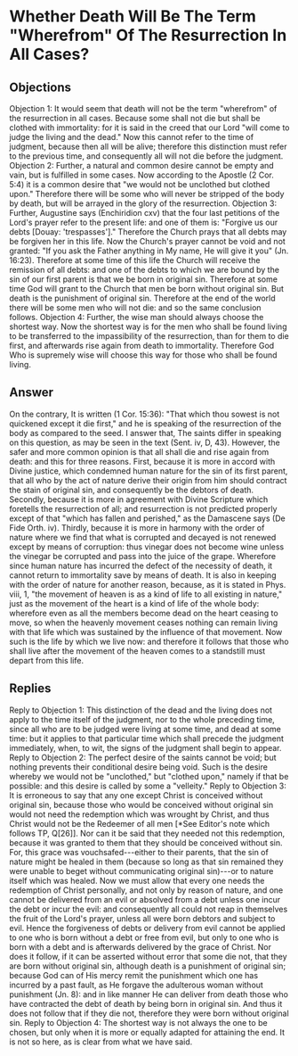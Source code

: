 # Whether Death Will Be The Term "Wherefrom" Of The Resurrection In All Cases?
## Objections
Objection 1: It would seem that death will not be the term "wherefrom" of the resurrection in all cases. Because some shall not die but shall be clothed with immortality: for it is said in the creed that our Lord "will come to judge the living and the dead." Now this cannot refer to the time of judgment, because then all will be alive; therefore this distinction must refer to the previous time, and consequently all will not die before the judgment.
Objection 2: Further, a natural and common desire cannot be empty and vain, but is fulfilled in some cases. Now according to the Apostle (2 Cor. 5:4) it is a common desire that "we would not be unclothed but clothed upon." Therefore there will be some who will never be stripped of the body by death, but will be arrayed in the glory of the resurrection.
Objection 3: Further, Augustine says (Enchiridion cxv) that the four last petitions of the Lord's prayer refer to the present life: and one of them is: "Forgive us our debts [Douay: 'trespasses']." Therefore the Church prays that all debts may be forgiven her in this life. Now the Church's prayer cannot be void and not granted: "If you ask the Father anything in My name, He will give it you" (Jn. 16:23). Therefore at some time of this life the Church will receive the remission of all debts: and one of the debts to which we are bound by the sin of our first parent is that we be born in original sin. Therefore at some time God will grant to the Church that men be born without original sin. But death is the punishment of original sin. Therefore at the end of the world there will be some men who will not die: and so the same conclusion follows.
Objection 4: Further, the wise man should always choose the shortest way. Now the shortest way is for the men who shall be found living to be transferred to the impassibility of the resurrection, than for them to die first, and afterwards rise again from death to immortality. Therefore God Who is supremely wise will choose this way for those who shall be found living.
## Answer
On the contrary, It is written (1 Cor. 15:36): "That which thou sowest is not quickened except it die first," and he is speaking of the resurrection of the body as compared to the seed.
I answer that, The saints differ in speaking on this question, as may be seen in the text (Sent. iv, D, 43). However, the safer and more common opinion is that all shall die and rise again from death: and this for three reasons. First, because it is more in accord with Divine justice, which condemned human nature for the sin of its first parent, that all who by the act of nature derive their origin from him should contract the stain of original sin, and consequently be the debtors of death. Secondly, because it is more in agreement with Divine Scripture which foretells the resurrection of all; and resurrection is not predicted properly except of that "which has fallen and perished," as the Damascene says (De Fide Orth. iv). Thirdly, because it is more in harmony with the order of nature where we find that what is corrupted and decayed is not renewed except by means of corruption: thus vinegar does not become wine unless the vinegar be corrupted and pass into the juice of the grape. Wherefore since human nature has incurred the defect of the necessity of death, it cannot return to immortality save by means of death. It is also in keeping with the order of nature for another reason, because, as it is stated in Phys. viii, 1, "the movement of heaven is as a kind of life to all existing in nature," just as the movement of the heart is a kind of life of the whole body: wherefore even as all the members become dead on the heart ceasing to move, so when the heavenly movement ceases nothing can remain living with that life which was sustained by the influence of that movement. Now such is the life by which we live now: and therefore it follows that those who shall live after the movement of the heaven comes to a standstill must depart from this life.
## Replies
Reply to Objection 1: This distinction of the dead and the living does not apply to the time itself of the judgment, nor to the whole preceding time, since all who are to be judged were living at some time, and dead at some time: but it applies to that particular time which shall precede the judgment immediately, when, to wit, the signs of the judgment shall begin to appear.
Reply to Objection 2: The perfect desire of the saints cannot be void; but nothing prevents their conditional desire being void. Such is the desire whereby we would not be "unclothed," but "clothed upon," namely if that be possible: and this desire is called by some a "velleity."
Reply to Objection 3: It is erroneous to say that any one except Christ is conceived without original sin, because those who would be conceived without original sin would not need the redemption which was wrought by Christ, and thus Christ would not be the Redeemer of all men [*See Editor's note which follows TP, Q[26]]. Nor can it be said that they needed not this redemption, because it was granted to them that they should be conceived without sin. For, this grace was vouchsafed---either to their parents, that the sin of nature might be healed in them (because so long as that sin remained they were unable to beget without communicating original sin)---or to nature itself which was healed. Now we must allow that every one needs the redemption of Christ personally, and not only by reason of nature, and one cannot be delivered from an evil or absolved from a debt unless one incur the debt or incur the evil: and consequently all could not reap in themselves the fruit of the Lord's prayer, unless all were born debtors and subject to evil. Hence the forgiveness of debts or delivery from evil cannot be applied to one who is born without a debt or free from evil, but only to one who is born with a debt and is afterwards delivered by the grace of Christ. Nor does it follow, if it can be asserted without error that some die not, that they are born without original sin, although death is a punishment of original sin; because God can of His mercy remit the punishment which one has incurred by a past fault, as He forgave the adulterous woman without punishment (Jn. 8): and in like manner He can deliver from death those who have contracted the debt of death by being born in original sin. And thus it does not follow that if they die not, therefore they were born without original sin.
Reply to Objection 4: The shortest way is not always the one to be chosen, but only when it is more or equally adapted for attaining the end. It is not so here, as is clear from what we have said.